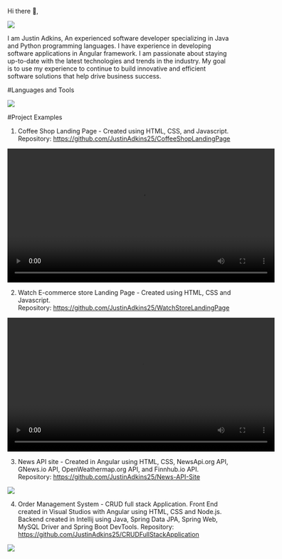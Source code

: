  Hi there 👋,


<img src = "https://github.com/JustinAdkins25/JustinAdkins25/assets/104293741/41f49b9b-2b28-4328-aafc-ac2cc23c407c" />

I am Justin Adkins, An experienced software developer specializing in Java and Python programming languages. I have experience in developing software applications in Angular framework. I am passionate about staying up-to-date with the latest technologies and trends in the industry. My goal is to use my experience to continue to build innovative and efficient software solutions that help drive business success.


#Languages and Tools <br>

<img src ="https://skillicons.dev/icons?i=html,css,js,java,py,cpp,angular,typescript,hibernate,bootstrap,mysql,git,github,postman,spring,aws,eclipse,linux,windows,kali,maven,linkedin,npm,visualstudio" />


#Project Examples
1. Coffee Shop Landing Page -  Created using HTML, CSS, and Javascript. <br>
Repository:  https://github.com/JustinAdkins25/CoffeeShopLandingPage
   
<video src ="https://github.com/JustinAdkins25/JustinAdkins25/assets/104293741/d61083ee-e567-4e72-9e0c-ff0c2e834cce" width ="600" height ="300" autoplay />;




2. Watch E-commerce store Landing Page - Created using HTML, CSS and Javascript. <br>
Repository: https://github.com/JustinAdkins25/WatchStoreLandingPage
   
<video src = "https://github.com/JustinAdkins25/JustinAdkins25/assets/104293741/0cdaae4c-5c1f-4906-a150-75b16348332f" width ="600" height ="300" />;
<br>


3. News API site - Created in Angular using HTML, CSS, NewsApi.org API, GNews.io API, OpenWeathermap.org API, and Finnhub.io API. <br>
Repository: https://github.com/JustinAdkins25/News-API-Site


<img src = "https://github.com/JustinAdkins25/JustinAdkins25/assets/104293741/c8070a13-8388-4a4e-86ef-3c6dafd2cf3d" />

4. Order Management System - CRUD full stack Application. Front End created in Visual Studios with Angular using HTML, CSS and Node.js. Backend created in Intellij using Java, Spring Data JPA, Spring Web, MySQL Driver and Spring Boot DevTools.
Repository: https://github.com/JustinAdkins25/CRUDFullStackApplication

<img src = "https://github.com/JustinAdkins25/JustinAdkins25/assets/104293741/3915933b-3fe7-41b5-9869-8b1458f74b63" />
